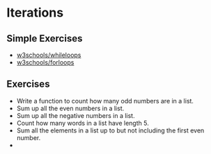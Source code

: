 # Iterations

## Simple Exercises

* [w3schools/whileloops](https://www.w3schools.com/python/exercise.asp?filename=exercise_while_loops1)
* [w3schools/forloops](https://www.w3schools.com/python/exercise.asp?filename=exercise_for_loops1)

## Exercises

* Write a function to count how many odd numbers are in a list.
* Sum up all the even numbers in a list.
* Sum up all the negative numbers in a list.
* Count how many words in a list have length 5.
* Sum all the elements in a list up to but not including the first even number.
* 